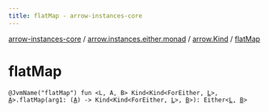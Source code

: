 ```yaml
---
title: flatMap - arrow-instances-core
---
```


[arrow-instances-core](../../index.html) / [arrow.instances.either.monad](../index.html) / [arrow.Kind](index.html) / [flatMap](./flat-map.html)

# flatMap

`@JvmName("flatMap") fun <L, A, B> Kind<Kind<ForEither, `[`L`](flat-map.html#L)`>, `[`A`](flat-map.html#A)`>.flatMap(arg1: (`[`A`](flat-map.html#A)`) -> Kind<Kind<ForEither, `[`L`](flat-map.html#L)`>, `[`B`](flat-map.html#B)`>): Either<`[`L`](flat-map.html#L)`, `[`B`](flat-map.html#B)`>`